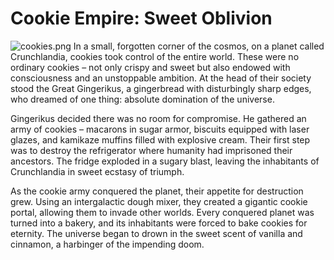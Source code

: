 # Cookie Empire: Sweet Oblivion

![cookies.png](cookies.png)
In a small, forgotten corner of the cosmos, on a planet called Crunchlandia, cookies took control of the entire world. These were no ordinary cookies – not only crispy and sweet but also endowed with consciousness and an unstoppable ambition. At the head of their society stood the Great Gingerikus, a gingerbread with disturbingly sharp edges, who dreamed of one thing: absolute domination of the universe.

Gingerikus decided there was no room for compromise. He gathered an army of cookies – macarons in sugar armor, biscuits equipped with laser glazes, and kamikaze muffins filled with explosive cream. Their first step was to destroy the refrigerator where humanity had imprisoned their ancestors. The fridge exploded in a sugary blast, leaving the inhabitants of Crunchlandia in sweet ecstasy of triumph.

As the cookie army conquered the planet, their appetite for destruction grew. Using an intergalactic dough mixer, they created a gigantic cookie portal, allowing them to invade other worlds. Every conquered planet was turned into a bakery, and its inhabitants were forced to bake cookies for eternity. The universe began to drown in the sweet scent of vanilla and cinnamon, a harbinger of the impending doom.
